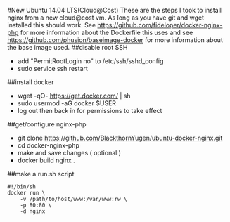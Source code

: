 #New Ubuntu 14.04 LTS(Cloud@Cost)
These are the steps I took to install nginx from a new cloud@cost vm. As long as you have git and wget installed this should work. See https://github.com/fideloper/docker-nginx-php for more information about the Dockerfile this uses and see https://github.com/phusion/baseimage-docker for more information about the base image used. 
##disable root SSH
- add "PermitRootLogin no" to /etc/ssh/sshd_config
- sudo service ssh restart

##install docker
- wget -qO- https://get.docker.com/ | sh
- sudo usermod -aG docker $USER
- log out then back in for permissions to take effect

##get/configure nginx-php
- git clone https://github.com/BlackthornYugen/ubuntu-docker-nginx.git
- cd docker-nginx-php
- make and save changes ( optional )
- docker build nginx .

##make a run.sh script
```
#!/bin/sh
docker run \
	-v /path/to/host/www:/var/www:rw \
	-p 80:80 \
	-d nginx
```
